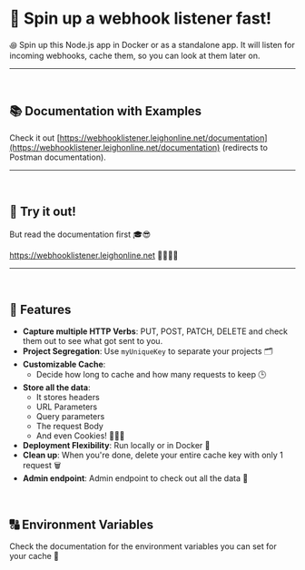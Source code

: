 # 🚀 Spin up a webhook listener fast!

꩜ Spin up this Node.js app in Docker or as a standalone app. It will listen for incoming webhooks, cache them, so you can look at them later on.

---
<br />


## 📚 Documentation with Examples
Check it out [https://webhooklistener.leighonline.net/documentation](https://webhooklistener.leighonline.net/documentation) (redirects to Postman documentation).

---
<br />


## 🤩 Try it out!
But read the documentation first 🎓😎

https://webhooklistener.leighonline.net 🎉🥳🎊🎁

---
<br />


## 🌟 **Features**
- **Capture multiple HTTP Verbs**: PUT, POST, PATCH, DELETE and check them out to see what got sent to you.
- **Project Segregation**: Use `myUniqueKey` to separate your projects 🗂️
- **Customizable Cache**: 
   - Decide how long to cache and how many requests to keep 🕒
- **Store all the data**:
   - It stores headers
   - URL Parameters
   - Query parameters
   - The request Body
   - And even Cookies! 🍪🍪🍪
- **Deployment Flexibility**: Run locally or in Docker 🐳
- **Clean up**: When you're done, delete your entire cache key with only 1 request 🗑️
- **Admin endpoint**: Admin endpoint to check out all the data 🚒

<br />


## 🔠 Environment Variables
Check the documentation for the environment variables you can set for your cache 💾
